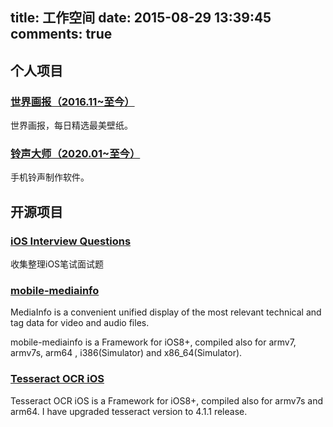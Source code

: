 title: 工作空间
date: 2015-08-29 13:39:45
comments: true
---

## 个人项目

### [世界画报（2016.11~至今）](./worldpicture)
世界画报，每日精选最美壁纸。

### [铃声大师（2020.01~至今）](./ringtonemaster)
手机铃声制作软件。

## 开源项目

### [iOS Interview Questions](https://github.com/xwal/iOS-Interview-Questions)

收集整理iOS笔试面试题

### [mobile-mediainfo](https://github.com/xwal/mobile-mediainfo)

MediaInfo is a convenient unified display of the most relevant technical and tag data for video and audio files.

mobile-mediainfo is a Framework for iOS8+, compiled also for armv7, armv7s, arm64 , i386(Simulator) and x86_64(Simulator).

### [Tesseract OCR iOS](https://github.com/xwal/Tesseract-OCR-iOS)
Tesseract OCR iOS is a Framework for iOS8+, compiled also for armv7s and arm64. I have upgraded tesseract version to 4.1.1 release.
